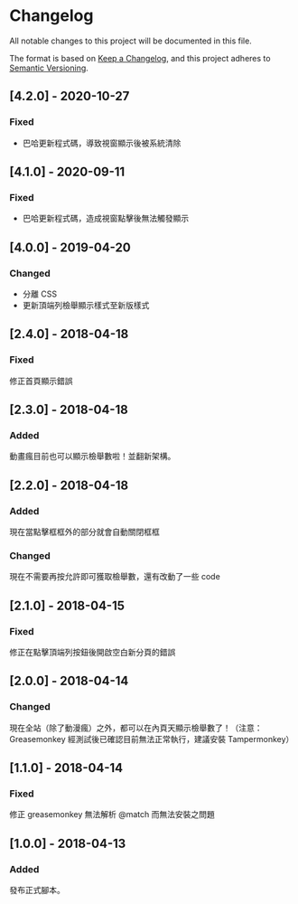 # Changelog
All notable changes to this project will be documented in this file.

The format is based on [Keep a Changelog](https://keepachangelog.com/en/1.0.0/),
and this project adheres to [Semantic Versioning](https://semver.org/spec/v2.0.0.html).

## [4.2.0] - 2020-10-27
### Fixed
- 巴哈更新程式碼，導致視窗顯示後被系統清除

## [4.1.0] - 2020-09-11
### Fixed
- 巴哈更新程式碼，造成視窗點擊後無法觸發顯示

## [4.0.0] - 2019-04-20
### Changed
- 分離 CSS
- 更新頂端列檢舉顯示樣式至新版樣式

## [2.4.0] - 2018-04-18
### Fixed
修正首頁顯示錯誤

## [2.3.0] - 2018-04-18
### Added
動畫瘋目前也可以顯示檢舉數啦！並翻新架構。

## [2.2.0] - 2018-04-18
### Added
現在當點擊框框外的部分就會自動關閉框框

### Changed
現在不需要再按允許即可獲取檢舉數，還有改動了一些 code

## [2.1.0] - 2018-04-15
### Fixed
修正在點擊頂端列按鈕後開啟空白新分頁的錯誤

## [2.0.0] - 2018-04-14
### Changed
現在全站（除了動漫瘋）之外，都可以在內頁天顯示檢舉數了！（注意：Greasemonkey 經測試後已確認目前無法正常執行，建議安裝 Tampermonkey）

## [1.1.0] - 2018-04-14
### Fixed
修正 greasemonkey 無法解析 @match 而無法安裝之問題

## [1.0.0] - 2018-04-13
### Added
發布正式腳本。
